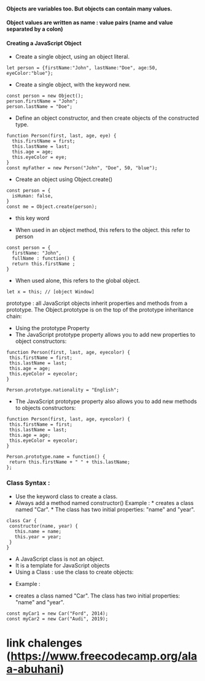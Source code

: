 #### Objects are variables too. But objects can contain many values.
#### Object values are written as name : value pairs (name and value separated by a colon)

#### Creating a JavaScript Object
- Create a single object, using an object literal.
```
let person = {firstName:"John", lastName:"Doe", age:50, eyeColor:"blue"};
```
- Create a single object, with the keyword new.
```
const person = new Object();
person.firstName = "John";
person.lastName = "Doe";
```

- Define an object constructor, and then create objects of the constructed type.
```
function Person(first, last, age, eye) {
  this.firstName = first;
  this.lastName = last;
  this.age = age;
  this.eyeColor = eye;
}
const myFather = new Person("John", "Doe", 50, "blue");
```

- Create an object using Object.create()
```
const person = {
  isHuman: false,
}
const me = Object.create(person);
```
* this key word 
- When used in an object method, this refers to the object.
this refer to person 
```
const person = {
  firstName: "John",
  fullName : function() {
  return this.firstName ;
}
```
- When used alone, this refers to the global object.
```
let x = this; // [object Window]
```
prototype :
all JavaScript objects inherit properties and methods from a prototype.
The Object.prototype is on the top of the prototype inheritance chain:
- Using the prototype Property
 - The JavaScript prototype property allows you to add new properties to object constructors:
 ```
function Person(first, last, age, eyecolor) {
  this.firstName = first;
  this.lastName = last;
  this.age = age;
  this.eyeColor = eyecolor;
}

Person.prototype.nationality = "English";
 ```
- The JavaScript prototype property also allows you to add new methods to objects constructors: 
 ```
function Person(first, last, age, eyecolor) {
  this.firstName = first;
  this.lastName = last;
  this.age = age;
  this.eyeColor = eyecolor;
}

Person.prototype.name = function() {
  return this.firstName + " " + this.lastName;
};
 ```
### Class Syntax :

* Use the keyword class to create a class.
* Always add a method named constructor()
Example :  * creates a class named "Car". * The class has two initial properties: "name" and "year".
 ```
class Car {
  constructor(name, year) {
    this.name = name;
    this.year = year;
  }
}

 ```

* A JavaScript class is not an object.
* It is a template for JavaScript objects
* Using a Class : use the class to create objects:

- Example : 
* creates a class named "Car". The class has two initial properties: "name" and "year".
 ```
const myCar1 = new Car("Ford", 2014);
const myCar2 = new Car("Audi", 2019);
 ```







# link chalenges (https://www.freecodecamp.org/alaa-abuhani)


 
